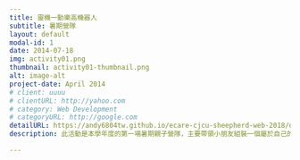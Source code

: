 ```yaml
---
title: 靈機一動樂高機器人
subtitle: 暑期營隊
layout: default
modal-id: 1
date: 2014-07-18
img: activity01.png
thumbnail: activity01-thumbnail.png
alt: image-alt
project-date: April 2014
# client: uuuu
# clientURL: http://yahoo.com
# category: Web Development
# categoryURL: http://google.com
detailURL: https://andy6804tw.github.io/ecare-cjcu-sheepherd-web-2018/document/activity1/intro
description: 此活動是本學年度的第一場暑期親子營隊，主要帶領小朋友組裝一個屬於自己的樂高機器人並運用一些簡單的程式邏輯來控制它，我們所使用的樂高是 LEGO NXT 模組，它是一款能夠用程式積木拖拉的方式讓樂高機器人動起來此外包含許多感測器模組，像是超音波、紅外線、光感......等，其中我們下午還舉辦一場樂高陀螺競賽，來比看誰能夠組出一個最會轉的陀螺，藉由親子間的討論與合作能夠更增進彼此間的感情。

---
```


